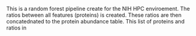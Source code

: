 This is a random forest pipeline create for the NIH HPC enviroement. The ratios between all features (proteins) is created. These ratios are then concatednated to the protein abundance table.
This list of proteins and ratios in 
